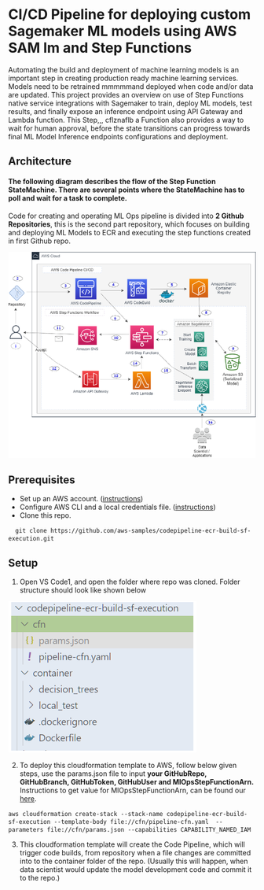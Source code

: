 # CI/CD Pipeline for deploying custom Sagemaker ML models using AWS SAM   lm and Step Functions
Automating the build and deployment of machine learning models is an important step in creating production ready machine learning services. Models need to be retrained mmmmmand deployed when code and/or data are updated. This project provides an overview on use of Step Functions native service integrations with Sagemaker to train, deploy ML models, test results, and finally expose an inference endpoint using API Gateway and Lambda function. This Step,,, cflznaflb a Function also provides a way to wait for human approval, before the state transitions can progress towards final ML Model Inference endpoints configurations and deployment.

## Architecture

#### The following diagram describes the flow of the Step Function StateMachine. There are several points where the StateMachine has to poll and wait for a task to complete.
Code for creating and operating ML Ops pipeline is divided into <b>2 Github Repositories</b>, this is the second part repository, which focuses on building and deploying ML Models to ECR and executing the step functions created in first Github repo. 

![ScreenShot](assets/Architecture.PNG)


## Prerequisites

- Set up an AWS account. ([instructions](https://AWS.amazon.com/free/?sc_channel=PS&sc_campaign=acquisition_US&sc_publisher=google&sc_medium=cloud_computing_b&sc_content=AWS_account_bmm_control_q32016&sc_detail=%2BAWS%20%2Baccount&sc_category=cloud_computing&sc_segment=102882724242&sc_matchtype=b&sc_country=US&s_kwcid=AL!4422!3!102882724242!b!!g!!%2BAWS%20%2Baccount&ef_id=WS3s1AAAAJur-Oj2:20170825145941:s))
- Configure AWS CLI and a local credentials file. ([instructions](http://docs.AWS.amazon.com/cli/latest/userguide/cli-chap-welcome.html))  
- Clone this repo.

```
  git clone https://github.com/aws-samples/codepipeline-ecr-build-sf-execution.git
```

## Setup
1. Open VS Code1, and open the folder where repo was cloned. Folder structure should look like shown below 

![ScreenShot](assets/folder_structure.PNG)

2. To deploy this cloudformation template to AWS, follow below given steps, use the params.json file to input <b>your GitHubRepo, GitHubBranch, GitHubToken, GitHubUser and MlOpsStepFunctionArn.</b> Instructions to get value for MlOpsStepFunctionArn, can be found our [here](https://github.com/aws-samples/sam-sf-sagemaker-workflow).
```
aws cloudformation create-stack --stack-name codepipeline-ecr-build-sf-execution --template-body file://cfn/pipeline-cfn.yaml  --parameters file://cfn/params.json --capabilities CAPABILITY_NAMED_IAM
``` 
3. This cloudformation template will create the Code Pipeline, which will trigger code builds, from repository when a file changes are committed into to the container folder of the repo. (Usually this will happen, when data scientist would update the model development code and commit it to the repo.)

